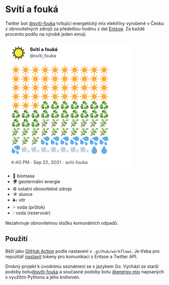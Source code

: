 # Svítí a fouká

Twitter bot [@sviti-fouka](https://twitter.com/sviti_fouka) tvítující energetický mix elektřiny vyrobené v Česku z obnovitelných zdrojů za předešlou hodinu z dat [Entsoe](https://transparency.entsoe.eu/). Za každé procento podílu na výrobě jeden emoji.

![Snímek obrazovky statusu](status.png)

- 🌿 biomasa
- 🌍 geotermální energie
- ♻️ ostatní obnovitelné zdroje
- ☀️ slunce
- 🌬️ vítr
- 💦 voda (průtok)
- 💧 voda (rezervoár)

Nezahrnuje obnovitelnou složku komunálních odpadů.

## Použití

Běží jako [GitHub Action](https://docs.github.com/en/actions/guides/building-and-testing-python) podle nastavení v `.github/workflows`. Je třeba pro repozitář [nastavit](https://docs.github.com/en/actions/reference/encrypted-secrets#creating-encrypted-secrets-for-a-repository) tokeny pro komunikaci s Entsoe a Twitter API.

Drobný projekt k úvodnímu seznámení se s jazykem Go. Vychází ze starší podoby botu[@sviti-fouka](https://github.com/jandolezal/sviti-fouka) a současné podoby botu [@energy-mix](https://github.com/jandolezal/energy-mix) napsaných s využitím Pythonu a jeho knihoven.
